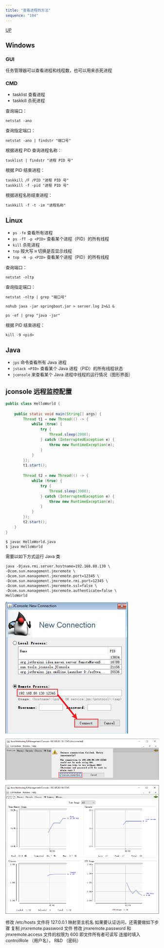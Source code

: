 ```yaml
---
title: "查看进程的方法"
sequence: "104"
---
```


[UP](/java-concurrency.html)


## Windows

### GUI

任务管理器可以查看进程和线程数，也可以用来杀死进程

### CMD

- tasklist 查看进程
- taskkill 杀死进程

查询端口：

```text
netstat -ano
```

查询指定端口：

```text
netstat -ano | findstr "端口号"
```

根据进程 PID 查询进程名称：

```text
tasklist | findstr "进程 PID 号"
```

根据 PID 结束进程：

```text
taskkill /F /PID "进程 PID 号"
taskkill -f -pid "进程 PID 号"
```

根据进程名称结束进程：

```text
taskkill -f -t -im "进程名称"
```

## Linux

- `ps -fe` 查看所有进程
- `ps -fT -p <PID>` 查看某个进程（PID）的所有线程
- `kill` 杀死进程
- `top` 按大写 `H` 切换是否显示线程
- `top -H -p <PID>` 查看某个进程（PID）的所有线程

查询端口：

```text
netstat -nltp
```

查询指定端口：

```text
netstat -nltp | grep "端口号"
```

```text
nohub java -jar springboot.jar > server.log 2>&1 &
```

```text
ps -ef | grep "java -jar"
```

根据 PID 结束进程：

```text
kill -9 <pid>
```

## Java

- `jps` 命令查看所有 Java 进程
- `jstack <PID>` 查看某个 Java 进程（PID）的所有线程状态
- `jconsole` 来查看某个 Java 进程中线程的运行情况（图形界面）

## jconsole 远程监控配置

```java
public class HelloWorld {

    public static void main(String[] args) {
        Thread t1 = new Thread(() -> {
            while (true) {
                try {
                    Thread.sleep(2000);
                } catch (InterruptedException e) {
                    throw new RuntimeException(e);
                }
            }
        });
        t1.start();

        Thread t2 = new Thread(() -> {
            while (true) {
                try {
                    Thread.sleep(3000);
                } catch (InterruptedException e) {
                    throw new RuntimeException(e);
                }
            }
        });
        t2.start();
    }
}
```

```text
$ javac HelloWorld.java
$ java HelloWorld
```

需要以如下方式运行 Java 类

```text
java -Djava.rmi.server.hostname=192.168.80.130 \
-Dcom.sun.management.jmxremote \
-Dcom.sun.management.jmxremote.port=12345 \
-Dcom.sun.management.jmxremote.rmi.port=12345 \
-Dcom.sun.management.jmxremote.ssl=false \
-Dcom.sun.management.jmxremote.authenticate=false \
HelloWorld
```

![](/assets/images/java/concurrency/process/jconsole-remote-process.png)

![](/assets/images/java/concurrency/process/jconsole-insecure-connection.png)

![](/assets/images/java/concurrency/process/jconsole-overview.png)


修改 /etc/hosts 文件将 127.0.0.1 映射至主机名
如果要认证访问，还需要做如下步骤
复制 jmxremote.password 文件
修改 jmxremote.password 和 jmxremote.access 文件的权限为 600 即文件所有者可读写
连接时填入 controlRole （用户名）， R&D （密码）
